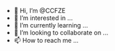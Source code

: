 - 👋 Hi, I’m @CCFZE
- 👀 I’m interested in ...
- 🌱 I’m currently learning ...
- 💞️ I’m looking to collaborate on ...
- 📫 How to reach me ...

<!---
CCFZE/CCFZE is a ✨ special ✨ repository because its `README.md` (this file) appears on your GitHub profile.
You can click the Preview link to take a look at your changes.
--->
